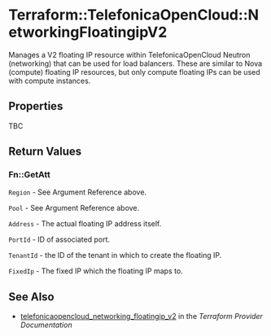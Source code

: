 # Terraform::TelefonicaOpenCloud::NetworkingFloatingipV2

Manages a V2 floating IP resource within TelefonicaOpenCloud Neutron (networking)
that can be used for load balancers.
These are similar to Nova (compute) floating IP resources,
but only compute floating IPs can be used with compute instances.

## Properties

TBC

## Return Values

### Fn::GetAtt

`Region` - See Argument Reference above.

`Pool` - See Argument Reference above.

`Address` - The actual floating IP address itself.

`PortId` - ID of associated port.

`TenantId` - the ID of the tenant in which to create the floating IP.

`FixedIp` - The fixed IP which the floating IP maps to.

## See Also

* [telefonicaopencloud_networking_floatingip_v2](https://www.terraform.io/docs/providers/telefonicaopencloud/r/networking_floatingip_v2.html) in the _Terraform Provider Documentation_